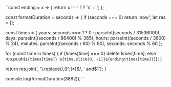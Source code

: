 ``const ending = x => {
  return x !== 1 ? 's' : '';
};

const formatDuration = seconds => {
  if (seconds === 0) return 'now';
  let res = [];
  
  const times = {
    years: seconds === 1 ? 0 : parseInt(seconds / 31536000),
    days: parseInt((seconds / 86400) % 365),
    hours: parseInt((seconds / 3600) % 24),
    minutes: parseInt((seconds / 60) % 60),
    seconds: seconds % 60
  };
  
  for (const time in times) {
    if (times[time] === 0) delete times[time];
    else res.push(`${times[time]} ${time.slice(0, -1)}${ending(times[time])}`);
  }
  
  return res.join(', ').replace(/,([^,]*)$/, ` and$1`);
}

console.log(formatDuration(3662));
``
